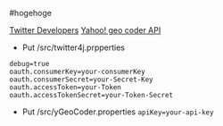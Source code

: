 #hogehoge

[Twitter Developers](https://dev.twitter.com/)
[Yahoo! geo coder API](http://developer.yahoo.co.jp/webapi/map/openlocalplatform/v1/geocoder.html)

* Put /src/twitter4j.prpperties

`debug=true`  
`oauth.consumerKey=your-consumerKey`  
`oauth.consumerSecret=your-Secret-Key`  
`oauth.accessToken=your-Token`  
`oauth.accessTokenSecret=your-Token-Secret`  

* Put /src/yGeoCoder.properties
`apiKey=your-api-key`
